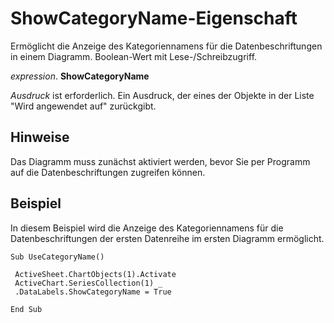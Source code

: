 
# ShowCategoryName-Eigenschaft

Ermöglicht die Anzeige des Kategoriennamens für die Datenbeschriftungen in einem Diagramm. Boolean-Wert mit Lese-/Schreibzugriff.

 _expression_. **ShowCategoryName**

 _Ausdruck_ ist erforderlich. Ein Ausdruck, der eines der Objekte in der Liste "Wird angewendet auf" zurückgibt.


## Hinweise

Das Diagramm muss zunächst aktiviert werden, bevor Sie per Programm auf die Datenbeschriftungen zugreifen können.


## Beispiel

In diesem Beispiel wird die Anzeige des Kategoriennamens für die Datenbeschriftungen der ersten Datenreihe im ersten Diagramm ermöglicht.


```
Sub UseCategoryName() 
 
 ActiveSheet.ChartObjects(1).Activate 
 ActiveChart.SeriesCollection(1) _ 
 .DataLabels.ShowCategoryName = True 
 
End Sub
```

